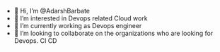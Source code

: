 - 👋 Hi, I’m @AdarshBarbate
- 👀 I’m interested in Devops related Cloud work
- 🌱 I’m currently working as Devops engineer
- 💞️ I’m looking to collaborate on the organizations who are looking for Devops. CI CD

<!---
AdarshBarbate/AdarshBarbate is a ✨ special ✨ repository because its `README.md` (this file) appears on your GitHub profile.
You can click the Preview link to take a look at your changes.
--->
